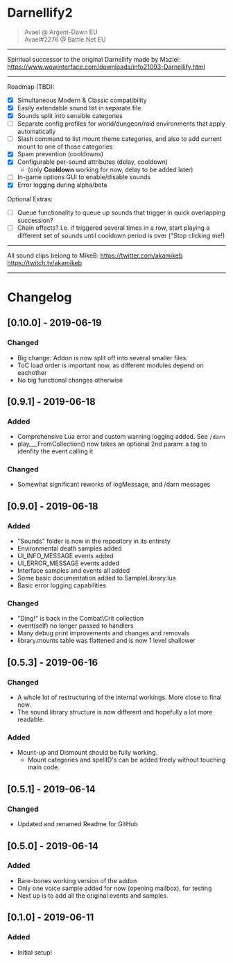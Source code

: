 # Darnellify2

> Avael @ Argent-Dawn EU   
> Avael#2276 @ Battle.Net EU   

-----

Spiritual successor to the original Darnellify made by Maziel:
https://www.wowinterface.com/downloads/info21093-Darnellify.html

-----

Roadmap (TBD):  
- [x] Simultaneous Modern & Classic compatibility
- [x] Easily extendable sound list in separate file
- [x] Sounds split into sensible categories
- [ ] Separate config profiles for world/dungeon/raid environments that apply automatically
- [ ] Slash command to list mount theme categories, and also to add current mount to one of those categories
- [x] Spam prevention (cooldowns)
- [x] Configurable per-sound attributes (delay, cooldown)
  - (only **Cooldown** working for now, delay to be added later)
- [ ] In-game options GUI to enable/disable sounds
- [x] Error logging during alpha/beta

Optional Extras:  
- [ ] Queue functionality to queue up sounds that trigger in quick overlapping succession?
- [ ] Chain effects? I.e. if triggered several times in a row, start playing a different set of sounds until cooldown period is over ("Stop clicking me!)

-----

All sound clips belong to MikeB:
https://twitter.com/akamikeb
https://twitch.tv/akamikeb

-----



# Changelog
## [0.10.0] - 2019-06-19
### Changed
- Big change: Addon is now split off into several smaller files.
- ToC load order is important now, as different modules depend on eachother
- No big functional changes otherwise

## [0.9.1] - 2019-06-18
### Added
- Comprehensive Lua error and custom warning logging added. See `/darn`
- play___FromCollection() now takes an optional 2nd param: a tag to idenfity the event calling it
### Changed
- Somewhat significant reworks of logMessage, and /darn messages

## [0.9.0] - 2019-06-18
### Added
- "Sounds" folder is now in the repository in its entirety
- Environmental death samples added
- UI_INFO_MESSAGE events added
- UI_ERROR_MESSAGE events added
- Interface samples and events all added
- Some basic documentation added to SampleLibrary.lua
- Basic error logging capabilities
### Changed
- "Ding!" is back in the Combat\Crit collection
- event(self) no longer passed to handlers
- Many debug print improvements and changes and removals
- library.mounts table was flattened and is now 1 level shallower

## [0.5.3] - 2019-06-16
### Changed
- A whole lot of restructuring of the internal workings. More close to final now.
- The sound library structure is now different and hopefully a lot more readable.
### Added
- Mount-up and Dismount should be fully working.
  + Mount categories and spellID's can be added freely without touching main code.

## [0.5.1] - 2019-06-14
### Changed
- Updated and renamed Readme for GitHub

## [0.5.0] - 2019-06-14
### Added
- Bare-bones working version of the addon
- Only one voice sample added for now (opening mailbox), for testing
- Next up is to add all the original events and samples.


## [0.1.0] - 2019-06-11
### Added
- Initial setup!
